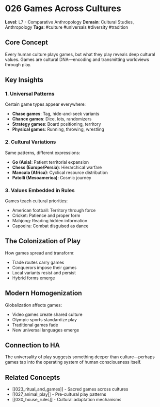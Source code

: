 # 026 Games Across Cultures

**Level**: L7 - Comparative Anthropology
**Domain**: Cultural Studies, Anthropology
**Tags**: #culture #universals #diversity #tradition

## Core Concept

Every human culture plays games, but what they play reveals deep cultural values. Games are cultural DNA—encoding and transmitting worldviews through play.

## Key Insights

### 1. Universal Patterns
Certain game types appear everywhere:
- **Chase games**: Tag, hide-and-seek variants
- **Chance games**: Dice, lots, randomizers
- **Strategy games**: Board positioning, territory
- **Physical games**: Running, throwing, wrestling

### 2. Cultural Variations
Same patterns, different expressions:
- **Go (Asia)**: Patient territorial expansion
- **Chess (Europe/Persia)**: Hierarchical warfare
- **Mancala (Africa)**: Cyclical resource distribution
- **Patolli (Mesoamerica)**: Cosmic journey

### 3. Values Embedded in Rules
Games teach cultural priorities:
- American football: Territory through force
- Cricket: Patience and proper form
- Mahjong: Reading hidden information
- Capoeira: Combat disguised as dance

## The Colonization of Play

How games spread and transform:
- Trade routes carry games
- Conquerors impose their games
- Local variants resist and persist
- Hybrid forms emerge

## Modern Homogenization

Globalization affects games:
- Video games create shared culture
- Olympic sports standardize play
- Traditional games fade
- New universal languages emerge

## Connection to HA

The universality of play suggests something deeper than culture—perhaps games tap into the operating system of human consciousness itself.

## Related Concepts
- [[023_ritual_and_games]] - Sacred games across cultures
- [[027_animal_play]] - Pre-cultural play patterns
- [[030_house_rules]] - Cultural adaptation mechanisms